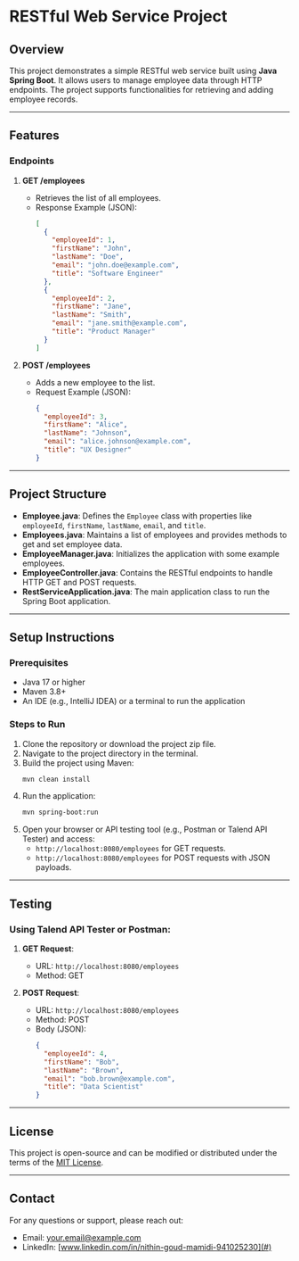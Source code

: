 # RESTful Web Service Project

## Overview
This project demonstrates a simple RESTful web service built using **Java Spring Boot**. It allows users to manage employee data through HTTP endpoints. The project supports functionalities for retrieving and adding employee records.

---

## Features

### Endpoints
1. **GET /employees**
   - Retrieves the list of all employees.
   - Response Example (JSON):
     ```json
     [
       {
         "employeeId": 1,
         "firstName": "John",
         "lastName": "Doe",
         "email": "john.doe@example.com",
         "title": "Software Engineer"
       },
       {
         "employeeId": 2,
         "firstName": "Jane",
         "lastName": "Smith",
         "email": "jane.smith@example.com",
         "title": "Product Manager"
       }
     ]
     ```

2. **POST /employees**
   - Adds a new employee to the list.
   - Request Example (JSON):
     ```json
     {
       "employeeId": 3,
       "firstName": "Alice",
       "lastName": "Johnson",
       "email": "alice.johnson@example.com",
       "title": "UX Designer"
     }
     ```

---

## Project Structure
- **Employee.java**: Defines the `Employee` class with properties like `employeeId`, `firstName`, `lastName`, `email`, and `title`.
- **Employees.java**: Maintains a list of employees and provides methods to get and set employee data.
- **EmployeeManager.java**: Initializes the application with some example employees.
- **EmployeeController.java**: Contains the RESTful endpoints to handle HTTP GET and POST requests.
- **RestServiceApplication.java**: The main application class to run the Spring Boot application.

---

## Setup Instructions

### Prerequisites
- Java 17 or higher
- Maven 3.8+
- An IDE (e.g., IntelliJ IDEA) or a terminal to run the application

### Steps to Run
1. Clone the repository or download the project zip file.
2. Navigate to the project directory in the terminal.
3. Build the project using Maven:
   ```bash
   mvn clean install
   ```
4. Run the application:
   ```bash
   mvn spring-boot:run
   ```
5. Open your browser or API testing tool (e.g., Postman or Talend API Tester) and access:
   - `http://localhost:8080/employees` for GET requests.
   - `http://localhost:8080/employees` for POST requests with JSON payloads.

---

## Testing
### Using Talend API Tester or Postman:
1. **GET Request**:
   - URL: `http://localhost:8080/employees`
   - Method: GET

2. **POST Request**:
   - URL: `http://localhost:8080/employees`
   - Method: POST
   - Body (JSON):
     ```json
     {
       "employeeId": 4,
       "firstName": "Bob",
       "lastName": "Brown",
       "email": "bob.brown@example.com",
       "title": "Data Scientist"
     }
     ```

---

## License
This project is open-source and can be modified or distributed under the terms of the [MIT License](LICENSE).

---

## Contact
For any questions or support, please reach out:
- Email: [your.email@example.com](mailto:nithinmamidi1423@gmail.com)
- LinkedIn: [www.linkedin.com/in/nithin-goud-mamidi-941025230](#)

